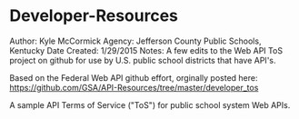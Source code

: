 Developer-Resources
===================
Author: Kyle McCormick
Agency: Jefferson County Public Schools, Kentucky
Date Created: 1/29/2015
Notes: A few edits to the Web API ToS project on github for use by U.S. public school districts that have API's.

Based on the Federal Web API github effort, orginally posted here: https://github.com/GSA/API-Resources/tree/master/developer_tos

A sample API Terms of Service ("ToS") for public school system Web APIs.
